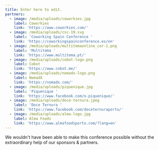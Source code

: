 ```yaml
---
title: Enter here to edit.
partners:
  - image: /media/uploads/coworkies.jpg
    label: Coworkies
    link: 'https://www.coworkies.com/'
  - image: /media/uploads/csc-19.svg
    label: 'Coworking Spain Conference '
    link: 'https://coworkingspainconference.es/en'
  - image: /media/uploads/multitemaonline_cor-1.png
    label: 'Multitema '
    link: 'https://www.multitema.pt/'
  - image: /media/uploads/cobot-logo.png
    label: Cobot
    link: 'https://www.cobot.me/'
  - image: /media/uploads/nomadx-logo.png
    label: NomadX
    link: 'https://nomadx.com/'
  - image: /media/uploads/piquenique.jpg
    label: 'Piquenique '
    link: 'https://www.facebook.com/o.piquenique/'
  - image: /media/uploads/doce-ternura.jpeg
    label: 'Doce Ternura '
    link: 'https://www.facebook.com/doceternuraporto/'
  - image: /media/uploads/alma-logo.jpg
    label: Alma Foods
    link: 'https://www.almafoodsporto.com/?lang=en'
---
```

We wouldn't have been able to make this conference possible without the extraordinary help of our sponsors & partners.
